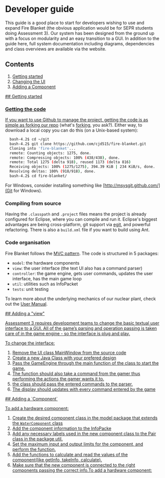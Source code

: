 # Developer guide

This guide is a good place to start for developers wishing to use and expand Fire Blanket (the obvious application would be for SEPR students doing Assessment 3). Our system has been designed from the ground up with a focus on modularity and an easy transition to a GUI. In addition to the guide here, full system documentation including diagrams, dependencies and class overviews are available via the website.

## Contents

1. [Getting started](#dg-1)
3. [Changing the UI](#dg-2)
4. [Adding a Component](#dg-3)

<a href="#dg-1"/>
## Getting started

### Getting the code

If you want to use Github to manage the project, getting the code is as simple as [forking our repo](https://github.com/cjd515/fire-blanket) (what's [forking](https://help.github.com/articles/fork-a-repo), you ask?). Either way, to download a local copy you can do this (on a Unix-based system):

```bash
  bash-4.2$ cd ~/git
  bash-4.2$ git clone https://github.com/cjd515/fire-blanket.git
  Cloning into 'fire-blanket'...
  remote: Counting objects: 1275, done.
  remote: Compressing objects: 100% (438/438), done.
  remote: Total 1275 (delta 918), reused 1173 (delta 816)
  Receiving objects: 100% (1275/1275), 394.39 KiB | 234 KiB/s, done.
  Resolving deltas: 100% (918/918), done.
  bash-4.2$ cd fire-blanket/
```

For Windows, consider installing something like [http://msysgit.github.com/](Git for Windows).

### Compiling from source

Having the `.classpath` and `.project` files means the project is already configured for Eclipse, where you can compile and run it. Eclipse's biggest advantages are being cross-platform, git support via [egit](http://www.eclipse.org/egit/), and powerful refactoring. There is also a `build.xml` file if you want to build using Ant.

### Code organisation

Fire Blanket follows the [MVC pattern](http://www.codinghorror.com/blog/2008/05/understanding-model-view-controller.html). The code is structured in 5 packages:
* `model`: the hardware components
* `view`: the user interface (the text UI also has a command parser)
* `controller`: the game engine, gets user commands, updates the user interface, has the main game loop
* `util`: utilities such as InfoPacket
* `tests`: unit testing

To learn more about the underlying mechanics of our nuclear plant, check out the <a href="https://github.com/cjd515/fire-blanket/blob/master/site/user-manual.md" target="_blank">User Manual</a>.

<a href="#dg-2"/>
## Adding a "view"

Assessment 3 requires development teams to change the basic textual user interface to a GUI. All of the game’s parsing and operation passing is taken care of in the game engine - so the interface is plug and play.

To change the interface:
1. Remove the UI class MainWindow from the source code
2. Create a new Java Class with your prefered design
3. Pass the GameEngine through the main function of the class to start the game.
4. The function should also take a command from the gamer thus performing the actions the gamer wants it to.
5. the class should pass the entered commands to the parser.
6. The display should updates with every command entered by the game

<a href="#dg-3"/>
## Adding a `Component`

To add a hardware component:

1. Create the desired component class in the model package that extends the `WaterComponent` class
2. Add the component information to the InfoPacke
3. Add any necessary labels used in the new component class to the Pair class in the package util.
4. Set the maximum input and output limits for the component, and perform the function.
5. Add the functions to calculate and read the values of the component(like getInfo, takeInfo, calculate).
6. Make sure that the new component is connected to the right components passing the correct info.To add a hardware component:
